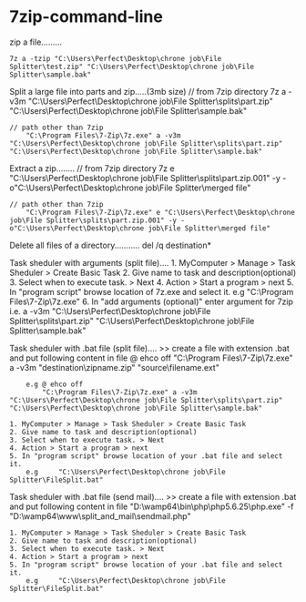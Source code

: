 # 7zip-command-line



zip a file.........

    7z a -tzip "C:\Users\Perfect\Desktop\chrone job\File Splitter\test.zip" "C:\Users\Perfect\Desktop\chrone job\File Splitter\sample.bak"



Split a large file into parts and zip.....(3mb size)
    // from 7zip directory
        7z a -v3m "C:\Users\Perfect\Desktop\chrone job\File Splitter\splits\part.zip" "C:\Users\Perfect\Desktop\chrone job\File Splitter\sample.bak"

    // path other than 7zip
        "C:\Program Files\7-Zip\7z.exe" a -v3m "C:\Users\Perfect\Desktop\chrone job\File Splitter\splits\part.zip" "C:\Users\Perfect\Desktop\chrone job\File Splitter\sample.bak"



Extract a zip........
    // from 7zip directory
        7z e "C:\Users\Perfect\Desktop\chrone job\File Splitter\splits\part.zip.001" -y -o"C:\Users\Perfect\Desktop\chrone job\File Splitter\merged file"

    // path other than 7zip
        "C:\Program Files\7-Zip\7z.exe" e "C:\Users\Perfect\Desktop\chrone job\File Splitter\splits\part.zip.001" -y -o"C:\Users\Perfect\Desktop\chrone job\File Splitter\merged file" 


Delete all files of a directory...........
    del /q destination\*



Task sheduler with arguments (split file)....
    1. MyComputer > Manage > Task Sheduler > Create Basic Task
    2. Give name to task and description(optional)
    3. Select when to execute task. > Next
    4. Action > Start a program > next
    5. In "program script" browse location of 7z.exe and select it. e.g "C:\Program Files\7-Zip\7z.exe"
    6. In "add arguments (optional)" enter argument for 7zip i.e.
         a -v3m "C:\Users\Perfect\Desktop\chrone job\File Splitter\splits\part.zip" "C:\Users\Perfect\Desktop\chrone job\File Splitter\sample.bak"

Task sheduler with .bat file (split file)....
    >> create a file with extension .bat and put following content in file 
        @ ehco off
        "C:\Program Files\7-Zip\7z.exe" a -v3m "destination\zipname.zip" "source\filename.ext"

        e.g @ ehco off 
            "C:\Program Files\7-Zip\7z.exe" a -v3m "C:\Users\Perfect\Desktop\chrone job\File Splitter\splits\part.zip" "C:\Users\Perfect\Desktop\chrone job\File Splitter\sample.bak"

    1. MyComputer > Manage > Task Sheduler > Create Basic Task
    2. Give name to task and description(optional)
    3. Select when to execute task. > Next
    4. Action > Start a program > next
    5. In "program script" browse location of your .bat file and select it. 
        e.g     "C:\Users\Perfect\Desktop\chrone job\File Splitter\FileSplit.bat"
    



Task sheduler with .bat file (send mail)....
    >> create a file with extension .bat and put following content in file 
       "D:\wamp64\bin\php\php5.6.25\php.exe" -f "D:\wamp64\www\split_and_mail\sendmail.php"

    1. MyComputer > Manage > Task Sheduler > Create Basic Task
    2. Give name to task and description(optional)
    3. Select when to execute task. > Next
    4. Action > Start a program > next
    5. In "program script" browse location of your .bat file and select it. 
        e.g     "C:\Users\Perfect\Desktop\chrone job\File Splitter\FileSplit.bat"